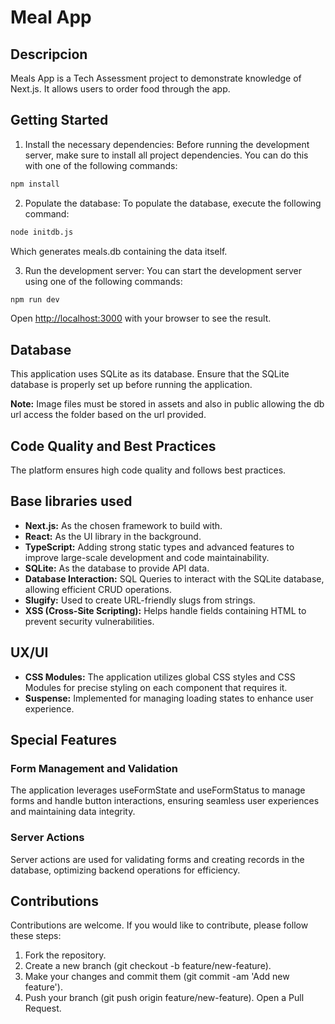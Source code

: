 # Meal App

## Descripcion

Meals App is a Tech Assessment project to demonstrate knowledge of Next.js. It allows users to order food through the app.

## Getting Started

1. Install the necessary dependencies: Before running the development server, make sure to install all project dependencies. You can do this with one of the following commands:

```bash
npm install
```

2. Populate the database: To populate the database, execute the following command:

```bash
node initdb.js
```

Which generates meals.db containing the data itself.

3. Run the development server: You can start the development server using one of the following commands:

```bash
npm run dev
```

Open [http://localhost:3000](http://localhost:3000) with your browser to see the result.

## Database

This application uses SQLite as its database. Ensure that the SQLite database is properly set up before running the application.

**Note:** Image files must be stored in assets and also in public allowing the db url access the folder based on the url provided.

## Code Quality and Best Practices

The platform ensures high code quality and follows best practices.

## Base libraries used

- **Next.js:** As the chosen framework to build with.
- **React:** As the UI library in the background.
- **TypeScript:** Adding strong static types and advanced features to improve large-scale development and code maintainability.
- **SQLite:** As the database to provide API data.
- **Database Interaction:** SQL Queries to interact with the SQLite database, allowing efficient CRUD operations.
- **Slugify:** Used to create URL-friendly slugs from strings.
- **XSS (Cross-Site Scripting):** Helps handle fields containing HTML to prevent security vulnerabilities.

## UX/UI

- **CSS Modules:** The application utilizes global CSS styles and CSS Modules for precise styling on each component that requires it.
- **Suspense:** Implemented for managing loading states to enhance user experience.

## Special Features

### Form Management and Validation

The application leverages useFormState and useFormStatus to manage forms and handle button interactions, ensuring seamless user experiences and maintaining data integrity.

### Server Actions

Server actions are used for validating forms and creating records in the database, optimizing backend operations for efficiency.

## Contributions

Contributions are welcome. If you would like to contribute, please follow these steps:

1. Fork the repository.
2. Create a new branch (git checkout -b feature/new-feature).
3. Make your changes and commit them (git commit -am 'Add new feature').
4. Push your branch (git push origin feature/new-feature).
   Open a Pull Request.
